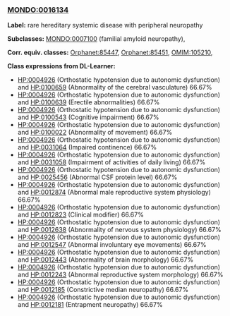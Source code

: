 
### [MONDO:0016134](http://purl.obolibrary.org/obo/MONDO_0016134)
**Label:** rare hereditary systemic disease with peripheral neuropathy

**Subclasses:** [MONDO:0007100](http://purl.obolibrary.org/obo/MONDO_0007100) (familial amyloid neuropathy), 

**Corr. equiv. classes:** [Orphanet:85447](http://www.orpha.net/ORDO/Orphanet_85447), [Orphanet:85451](http://www.orpha.net/ORDO/Orphanet_85451), [OMIM:105210](http://purl.obolibrary.org/obo/OMIM_105210), 

**Class expressions from DL-Learner:**

- [HP:0004926](http://purl.obolibrary.org/obo/HP_0004926) (Orthostatic hypotension due to autonomic dysfunction) and [HP:0100659](http://purl.obolibrary.org/obo/HP_0100659) (Abnormality of the cerebral vasculature) 66.67%
- [HP:0004926](http://purl.obolibrary.org/obo/HP_0004926) (Orthostatic hypotension due to autonomic dysfunction) and [HP:0100639](http://purl.obolibrary.org/obo/HP_0100639) (Erectile abnormalities) 66.67%
- [HP:0004926](http://purl.obolibrary.org/obo/HP_0004926) (Orthostatic hypotension due to autonomic dysfunction) and [HP:0100543](http://purl.obolibrary.org/obo/HP_0100543) (Cognitive impairment) 66.67%
- [HP:0004926](http://purl.obolibrary.org/obo/HP_0004926) (Orthostatic hypotension due to autonomic dysfunction) and [HP:0100022](http://purl.obolibrary.org/obo/HP_0100022) (Abnormality of movement) 66.67%
- [HP:0004926](http://purl.obolibrary.org/obo/HP_0004926) (Orthostatic hypotension due to autonomic dysfunction) and [HP:0031064](http://purl.obolibrary.org/obo/HP_0031064) (Impaired continence) 66.67%
- [HP:0004926](http://purl.obolibrary.org/obo/HP_0004926) (Orthostatic hypotension due to autonomic dysfunction) and [HP:0031058](http://purl.obolibrary.org/obo/HP_0031058) (Impairment of activities of daily living) 66.67%
- [HP:0004926](http://purl.obolibrary.org/obo/HP_0004926) (Orthostatic hypotension due to autonomic dysfunction) and [HP:0025456](http://purl.obolibrary.org/obo/HP_0025456) (Abnormal CSF protein level) 66.67%
- [HP:0004926](http://purl.obolibrary.org/obo/HP_0004926) (Orthostatic hypotension due to autonomic dysfunction) and [HP:0012874](http://purl.obolibrary.org/obo/HP_0012874) (Abnormal male reproductive system physiology) 66.67%
- [HP:0004926](http://purl.obolibrary.org/obo/HP_0004926) (Orthostatic hypotension due to autonomic dysfunction) and [HP:0012823](http://purl.obolibrary.org/obo/HP_0012823) (Clinical modifier) 66.67%
- [HP:0004926](http://purl.obolibrary.org/obo/HP_0004926) (Orthostatic hypotension due to autonomic dysfunction) and [HP:0012638](http://purl.obolibrary.org/obo/HP_0012638) (Abnormality of nervous system physiology) 66.67%
- [HP:0004926](http://purl.obolibrary.org/obo/HP_0004926) (Orthostatic hypotension due to autonomic dysfunction) and [HP:0012547](http://purl.obolibrary.org/obo/HP_0012547) (Abnormal involuntary eye movements) 66.67%
- [HP:0004926](http://purl.obolibrary.org/obo/HP_0004926) (Orthostatic hypotension due to autonomic dysfunction) and [HP:0012443](http://purl.obolibrary.org/obo/HP_0012443) (Abnormality of brain morphology) 66.67%
- [HP:0004926](http://purl.obolibrary.org/obo/HP_0004926) (Orthostatic hypotension due to autonomic dysfunction) and [HP:0012243](http://purl.obolibrary.org/obo/HP_0012243) (Abnormal reproductive system morphology) 66.67%
- [HP:0004926](http://purl.obolibrary.org/obo/HP_0004926) (Orthostatic hypotension due to autonomic dysfunction) and [HP:0012185](http://purl.obolibrary.org/obo/HP_0012185) (Constrictive median neuropathy) 66.67%
- [HP:0004926](http://purl.obolibrary.org/obo/HP_0004926) (Orthostatic hypotension due to autonomic dysfunction) and [HP:0012181](http://purl.obolibrary.org/obo/HP_0012181) (Entrapment neuropathy) 66.67%



